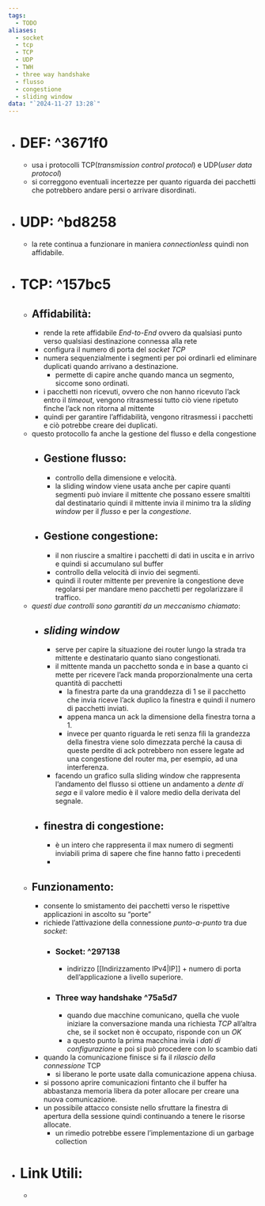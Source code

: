 ```yaml
---
tags:
  - TODO
aliases:
  - socket
  - tcp
  - TCP
  - UDP
  - TWH
  - three way handshake
  - flusso
  - congestione
  - sliding window
data: "`2024-11-27 13:28`"
---
```

- # DEF: ^3671f0
	- usa i protocolli TCP(_transmission control protocol_) e UDP(_user data protocol_)
	- si correggono eventuali incertezze per quanto riguarda dei pacchetti che potrebbero andare persi o arrivare disordinati.
- # UDP: ^bd8258
	- la rete continua a funzionare in maniera _connectionless_ quindi non affidabile.
- # TCP: ^157bc5
	- ## Affidabilità:
		- rende la rete affidabile _End-to-End_ ovvero da qualsiasi punto verso qualsiasi destinazione connessa alla rete 
		- configura il numero di porta del _socket TCP_
		- numera sequenzialmente i segmenti per poi ordinarli ed eliminare duplicati quando arrivano a destinazione.
			- permette di capire anche quando manca un segmento, siccome sono ordinati. 
		- i pacchetti non ricevuti, ovvero che non hanno ricevuto l’ack entro il _timeout_, vengono ritrasmessi tutto ciò viene ripetuto finche l’ack non ritorna al mittente 
		- quindi per garantire l’affidabilità, vengono ritrasmessi i pacchetti e ciò potrebbe creare dei duplicati.
	- questo protocollo fa anche la gestione del flusso e della congestione
		- ## Gestione flusso:
			- controllo della dimensione e velocità.
			- la sliding window viene usata anche per capire quanti segmenti può inviare il mittente che possano essere smaltiti dal destinatario quindi il mittente invia il minimo tra la _sliding window_ per il _flusso_ e per la _congestione_.
		- ## Gestione congestione:
			- il non riuscire a smaltire i pacchetti di dati in uscita e in arrivo e quindi si accumulano sul buffer 
			- controllo della velocità di invio dei segmenti.
			- quindi il router mittente per prevenire la congestione deve regolarsi per mandare meno pacchetti per regolarizzare il traffico.
	- _questi due controlli sono garantiti da un meccanismo chiamato_:
		- ## _sliding window_
			- serve per capire la situazione dei router lungo la strada tra mittente e destinatario quanto siano congestionati.
			- il mittente manda un pacchetto sonda e in base a quanto ci mette per ricevere l’ack manda proporzionalmente una certa quantità di pacchetti 
				- la finestra parte da una granddezza di 1 se il pacchetto che invia riceve l’ack duplico la finestra e quindi il numero di pacchetti inviati.
				- appena manca un ack la dimensione della finestra torna a 1.
				- invece per quanto riguarda le reti senza fili la grandezza della finestra viene solo dimezzata perché la causa di queste perdite di ack potrebbero non essere legate ad una congestione del router ma, per esempio, ad una interferenza.
			- facendo un grafico sulla sliding window che rappresenta l’andamento del flusso si ottiene un andamento a _dente di sega_ e il valore medio è il valore medio della derivata del segnale.
		- ## finestra di congestione:
			- è un intero che rappresenta il max numero di segmenti inviabili prima di sapere che fine hanno fatto i precedenti
			- 
	- ## Funzionamento:
		- consente lo smistamento dei pacchetti verso le rispettive applicazioni in ascolto su “porte”
		- richiede l’attivazione della connessione _punto-a-punto_ tra due _socket_:
			- ### Socket: ^297138
				- indirizzo [[Indirizzamento IPv4|IP]] + numero di porta dell’applicazione a livello superiore.
			- ### Three way handshake ^75a5d7
				- quando due macchine comunicano, quella che vuole iniziare la conversazione manda una richiesta _TCP_ all’altra che, se il socket non è occupato, risponde con un _OK_ 
				- a questo punto la prima macchina invia i _dati di configurazione_ e poi si può procedere con lo scambio dati
		- quando la comunicazione finisce si fa il _rilascio della connessione_ TCP 
			- si liberano le porte usate dalla comunicazione appena chiusa.
		- si possono aprire comunicazioni fintanto che il buffer ha abbastanza memoria libera da poter allocare per creare una nuova comunicazione.
		- un possibile attacco consiste nello sfruttare la finestra di apertura della sessione quindi continuando a tenere le risorse allocate.
			- un rimedio potrebbe essere l’implementazione di un garbage collection  
- # Link Utili:
	- 